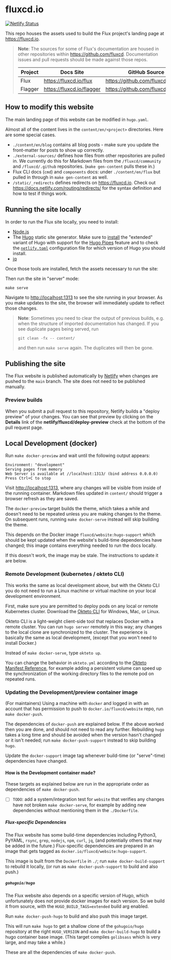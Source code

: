 # fluxcd.io

[![Netlify Status](https://api.netlify.com/api/v1/badges/fe297324-1b1d-4d66-96f7-0f8cb1abbe84/deploy-status)](https://app.netlify.com/sites/fluxcd/deploys)

This repo houses the assets used to build the Flux project's landing page at <https://fluxcd.io>.

> **Note**: The sources for some of Flux's documentation are housed in other repositories within <https://github.com/fluxcd>. Documentation issues and pull requests should be made against those repos.
>
> Project          | Docs Site                                 | GitHub Source
> ---------------- | ------------------------------------------| -------------
> Flux             | <https://fluxcd.io/flux>                  | <https://github.com/fluxcd/website>
> Flagger          | <https://fluxcd.io/flagger>               | <https://github.com/fluxcd/website>

## How to modify this website

The main landing page of this website can be modified in `hugo.yaml`.

Almost all of the content lives in the `content/en/<project>` directories. Here are some special cases.

- `./content/en/blog` contains all blog posts - make sure you update the front-matter for posts to show up correctly.
- `./external-sources/` defines how files from other repositories are pulled in. We currently do this for Markdown files from the `/fluxcd/community` and `/fluxcd/.github` repositories. (`make gen-content` pulls these in.)
- Flux CLI docs (`cmd`) and `components` docs: under `./content/en/flux` but pulled in through in `make gen-content` as well.
- `/static/_redirects` defines redirects on <https://fluxcd.io>. Check out <https://docs.netlify.com/routing/redirects/> for the syntax definition and how to test if things work.

## Running the site locally

In order to run the Flux site locally, you need to install:

- [Node.js](https://www.npmjs.com/get-npm)
- The [Hugo](https://gohugo.io) static site generator. Make sure to [install](https://gohugo.io/getting-started/installing/) the "extended" variant of Hugo with support for the [Hugo Pipes](https://gohugo.io/hugo-pipes/introduction/) feature and to check the [`netlify.toml`](https://github.com/fluxcd/website/blob/main/netlify.toml) configuration file for which version of Hugo you should install.
- [jq](https://stedolan.github.io/jq/download/)

Once those tools are installed, fetch the assets necessary to run the site:

Then run the site in "server" mode:

```cli
make serve
```

Navigate to <http://localhost:1313> to see the site running in your browser. As you make updates to the site, the browser will immediately update to reflect those changes.

> **Note**: Sometimes you need to clear the output of previous builds, e.g. when the structure of imported documentation has changed. If you see duplicate pages being served, run
> ```
> git clean -fx -- content/
> ```
> and then run `make serve` again. The duplicates will then be gone.

## Publishing the site

The Flux website is published automatically by [Netlify](https://netlify.com) when changes are pushed to the `main` branch. The site does not need to be published manually.

### Preview builds

When you submit a pull request to this repository, Netlify builds a "deploy preview" of your changes. You can see that preview by clicking on the **Details** link of the **netlify/fluxcd/deploy-preview** check at the bottom of the pull request page.

## Local Development (docker)

Run `make docker-preview` and wait until the following output appears:

```cli
Environment: "development"
Serving pages from memory
Web Server is available at //localhost:1313/ (bind address 0.0.0.0)
Press Ctrl+C to stop
```

Visit [http://localhost:1313](http://localhost:1313), where any changes will be visible from inside of the running container. Markdown files updated in `content/` should trigger a browser refresh as they are saved.

The `docker-preview` target builds the theme, which takes a while and doesn't need to be repeated unless you are making changes to the theme. On subsequent runs, running `make docker-serve` instead will skip building the theme.

This depends on the Docker image `fluxcd/website:hugo-support` which should be kept updated when the website's build-time dependencies have changed; this image contains everything needed to run the docs locally.

If this doesn't work, the image may be stale. The instructions to update it are below.

### Remote Development (kubernetes / okteto CLI)

This works the same as local development above, but with the Okteto CLI you do not need to run a Linux machine or virtual machine on your local development environment.

First, make sure you are permitted to deploy pods on any local or remote Kubernetes cluster. Download the [Okteto CLI](https://okteto.com/docs/getting-started/installation/index.html) for Windows, Mac, or Linux.

Okteto CLI is a light-weight client-side tool that replaces Docker with a remote cluster. You can run `hugo server` remotely in this way; any changes to the local clone are synchronized to the cluster. The experience is basically the same as local development, (except that you won't need to install Docker.)

Instead of `make docker-serve`, type `okteto up`.

You can change the behavior in `okteto.yml` according to the [Okteto Manifest Reference](https://okteto.com/docs/reference/manifest/index.html), for example adding a persistent volume can speed up the synchronization of the working directory files to the remote pod on repeated runs.

### Updating the Development/preview container image

(For maintainers) Using a machine with `docker` and logged in with an account that has permission to push to `docker.io/fluxcd/website` repo, run `make docker-push`.

The dependencies of `docker-push` are explained below. If the above worked then you are done, and should not need to read any further. Rebuilding `hugo` takes a long time and should be avoided when the version hasn't changed or it isn't needed; run `make docker-push-support` instead to skip building `hugo`.

Update the `docker-support` image tag whenever build-time (or "serve"-time) dependencies have changed.

#### How is the Development container made?

These targets as explained below are run in the appropriate order as dependencies of `make docker-push`.

- [ ] `TODO`: add a system/integration test for `website` that verifies any changes have not broken `make docker-serve`, for example by adding new dependencies without mentioning them in the `./Dockerfile`.

##### Flux-specific Dependencies

The Flux website has some build-time dependencies including Python3, PyYAML, `rsync`, `grep`, `nodejs`, `npm`, `curl`, `jq`, (and potentially others that may be added in the future.) Flux-specific dependencies are prepared in an image that gets tagged as `docker.io/fluxcd/website:hugo-support`.

This image is built from the `Dockerfile` in `./`; run `make docker-build-support` to rebuild it locally, (or run as `make docker-push-support` to build and also push.)

##### `gohugoio/hugo`

The Flux website also depends on a specific version of Hugo, which unfortunately does not provide docker images for each version. So we build it from source, with the `HUGO_BUILD_TAGS=extended` build arg enabled.

Run `make docker-push-hugo` to build and also push this image target.

This will run `make hugo` to get a shallow clone of the `gohugoio/hugo` repository at the right `HUGO_VERSION` and `make docker-build-hugo` to build a hugo container base image. (This target compiles `golibsass` which is very large, and may take a while.)

These are all the dependencies of `make docker-push`.
